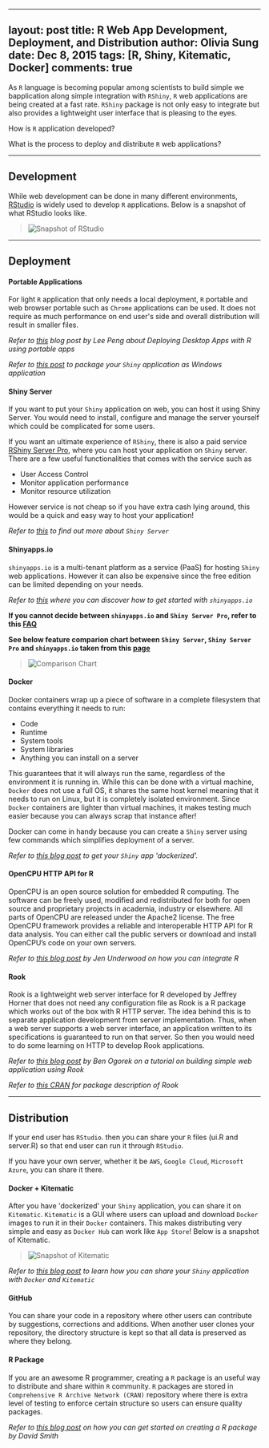 
---
layout: post
title: R Web App Development, Deployment, and Distribution
author: Olivia Sung
date: Dec 8, 2015
tags: [R, Shiny, Kitematic, Docker]
comments: true
---

As `R` language is becoming popular among scientists to build simple we bapplication along simple integration with `RShiny`, `R` web applications are being created at a fast rate. `RShiny` package is not only easy to integrate but also provides a lightweight user interface that is pleasing to the eyes.

How is `R` application developed?

What is the process to deploy and distribute `R` web applications?

***

Development
--

While web development can be done in many different environments, [RStudio](https://www.rstudio.com/) is widely used to develop `R` applications. Below is a snapshot of what RStudio looks like.

> ![Snapshot of RStudio](2015-12-08rstudio.png)

***

Deployment 
--

#### Portable Applications

For light `R` application that only needs a local deployment, `R` portable and web browser portable such as `Chrome` applications can be used. It does not require as much performance on end user's side and overall distribution will result in smaller files.

*Refer to [this](http://www.r-bloggers.com/deploying-desktop-apps-with-r/) blog post by Lee Peng about Deploying Desktop Apps with R using portable apps*

*Refer to [this post](http://blog.analytixware.com/2014/03/packaging-your-shiny-app-as-windows.html) to package your `Shiny` application as Windows application*

#### Shiny Server

If you want to put your `Shiny` application on web, you can host it using Shiny Server. You would need to install, configure and manage the server yourself which could be complicated for some users.

If you want an ultimate experience of `RShiny`, there is also a paid service [RShiny Server Pro](https://www.rstudio.com/products/shiny-server-pro/), where you can host your application on `Shiny` server. 
There are a few useful functionalities that comes with the service such as 

- User Access Control
- Monitor application performance 
- Monitor resource utilization 

However service is not cheap so if you have extra cash lying around, this would be a quick and easy way to host your application!

*Refer to [this](https://www.rstudio.com/products/shiny/shiny-server/) to find out more about `Shiny Server`*

#### Shinyapps.io

`shinyapps.io` is a multi-tenant platform as a service (PaaS) for hosting `Shiny` web applications. However it can also be expensive since the free edition can be limited depending on your needs.

*Refer to [this](http://shiny.rstudio.com/articles/shinyapps.html) where you can discover how to get started with `shinyapps.io`*

**If you cannot decide between `shinyapps.io` and `Shiny Server Pro`, refer to this [FAQ](https://www.rstudio.com/faq-items/difference-shinyapps-shiny-server/)**

**See below feature comparion chart between `Shiny Server`, `Shiny Server Pro` and `shinyapps.io` taken from this [page](https://www.rstudio.com/products/shinyapps/)**

> ![Comparison Chart](2015-12-08compare.png)


#### Docker

Docker containers wrap up a piece of software in a complete filesystem that contains everything it needs to run:

- Code
- Runtime
- System tools
- System libraries
- Anything you can install on a server

This guarantees that it will always run the same, regardless of the environment it is running in.
While this can be done with a virtual machine, `Docker` does not use a full OS, it shares the same host kernel meaning that it needs to run on Linux, but it is completely isolated environment. Since `Docker` containers are lighter than virtual machines, it makes testing much easier because you can always scrap that instance after!

Docker can come in handy because you can create a `Shiny` server using few commands which simplifies deployment of a server.

*Refer to [this blog post](http://www.rmining.net/2015/04/30/dockerizing-a-shiny-app/) to get your `Shiny` app 'dockerized'.*

#### OpenCPU HTTP API for R

OpenCPU is an open source solution for embedded R computing. The software can be freely used, modified and redistributed for both for open source and proprietary projects in academia, industry or elsewhere. All parts of OpenCPU are released under the Apache2 license.  The free OpenCPU framework provides a reliable and interoperable HTTP API for R data analysis. You can either call the public servers or download and install OpenCPU’s code on your own servers.

*Refer to [this blog post](http://www.jenunderwood.com/2015/01/12/part-1-integrating-r/) by Jen Underwood on how you can integrate R*

#### Rook

Rook is a lightweight web server interface for R developed by Jeffrey Horner that does not need any configuration file as Rook is a R package which works out of the box with R HTTP server.
The idea behind this is to separate application development from server implementation. Thus, when a web server supports a web server interface, an application written to its specifications is guaranteed to run on that server.
So then you would need to do some learning on HTTP to develop Rook applications.

*Refer to [this blog post](http://www.r-bloggers.com/a-simple-web-application-using-rook/) by Ben Ogorek on a tutorial on building simple web application using Rook*

*Refer to [this CRAN](https://cran.r-project.org/web/packages/Rook/README.html) for package description of Rook*

***

Distribution
--

If your end user has `RStudio`. then you can share your `R` files (ui.R and server.R) so that end user can run it through `RStudio`.

If you have your own server, whether it be `AWS`, `Google Cloud`, `Microsoft Azure`, you can share it there.

#### Docker + Kitematic

After you have 'dockerized' your `Shiny` application, you can share it on `Kitematic`.
`Kitematic` is a GUI where users can upload and download `Docker` images to run it in their `Docker` containers.
This makes distributing very simple and easy as `Docker Hub` can work like `App Store`!
Below is a snapshot of Kitematic.

> ![Snapshot of Kitematic](2015-12-08kitematic.jpg)

*Refer to [this blog post](http://www.r-bloggers.com/share-your-shiny-apps-with-docker-and-kitematic/) to learn how you can share your `Shiny` application with `Docker` and `Kitematic`*

#### GitHub

You can share your code in a repository where other users can contribute by suggestions, corrections and additions.
When another user clones your repository, the directory structure is kept so that all data is preserved as where they belong.

#### R Package

If you are an awesome R programmer, creating a `R` package is an useful way to distribute and share within `R` community.
`R` packages are stored in `Comprehensive R Archive Network (CRAN)` repository where there is extra level of testing to enforce certain structure so users can ensure quality packages.

*Refer to [this blog post](http://blog.revolutionanalytics.com/2009/08/creating-r-packages-a-tutorial-draft.html) on how you can get started on creating a R package by David Smith*
